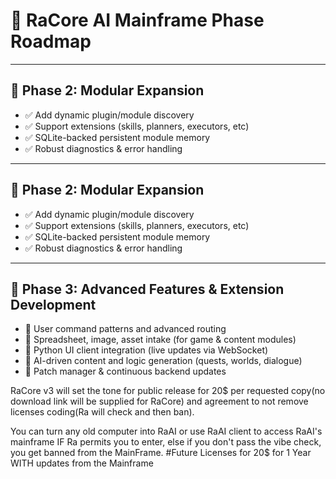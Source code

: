 # 🌟 RaCore AI Mainframe Phase Roadmap

---

## 🧩 **Phase 2: Modular Expansion**
- ✅ Add dynamic plugin/module discovery
- ✅ Support extensions (skills, planners, executors, etc)
- ✅ SQLite-backed persistent module memory
- ✅ Robust diagnostics & error handling

---

## 🧩 **Phase 2: Modular Expansion**
- ✅ Add dynamic plugin/module discovery
- ✅ Support extensions (skills, planners, executors, etc)
- ✅ SQLite-backed persistent module memory
- ✅ Robust diagnostics & error handling

---

## 🎨 **Phase 3: Advanced Features & Extension Development**
- 🔄 User command patterns and advanced routing
- 🔄 Spreadsheet, image, asset intake (for game & content modules)
- 🔄 Python UI client integration (live updates via WebSocket)
- 🔄 AI-driven content and logic generation (quests, worlds, dialogue)
- 🔄 Patch manager & continuous backend updates


RaCore v3 will set the tone for public release for 20$ per requested copy(no download link will be supplied for RaCore) and agreement to not remove licenses coding(Ra will check and then ban).

You can turn any old computer into RaAI or use RaAI client to access RaAI's mainframe IF Ra permits you to enter, else if you don't pass the vibe check, you get banned from the MainFrame.
#Future Licenses for 20$ for 1 Year WITH updates from the Mainframe
